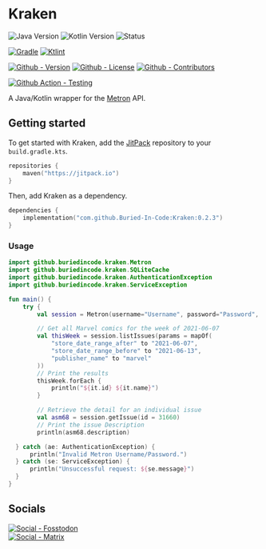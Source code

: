 # Kraken

![Java Version](https://img.shields.io/badge/Temurin-17-green?style=flat-square&logo=eclipse-adoptium)
![Kotlin Version](https://img.shields.io/badge/Kotlin-2.1.0-green?style=flat-square&logo=kotlin)
![Status](https://img.shields.io/badge/Status-Beta-yellowgreen?style=flat-square)

[![Gradle](https://img.shields.io/badge/Gradle-8.11.1-informational?style=flat-square&logo=gradle)](https://github.com/gradle/gradle)
[![Ktlint](https://img.shields.io/badge/Ktlint-1.5.0-informational?style=flat-square)](https://github.com/pinterest/ktlint)

[![Github - Version](https://img.shields.io/github/v/tag/Buried-In-Code/Kraken?logo=Github&label=Version&style=flat-square)](https://github.com/Buried-In-Code/Kraken/tags)
[![Github - License](https://img.shields.io/github/license/Buried-In-Code/Kraken?logo=Github&label=License&style=flat-square)](https://opensource.org/licenses/MIT)
[![Github - Contributors](https://img.shields.io/github/contributors/Buried-In-Code/Kraken?logo=Github&label=Contributors&style=flat-square)](https://github.com/Buried-In-Code/Kraken/graphs/contributors)

[![Github Action - Testing](https://img.shields.io/github/actions/workflow/status/Buried-In-Code/Kraken/testing.yaml?branch=main&logo=githubactions&label=Testing&style=flat-square)](https://github.com/Buried-In-Code/Kraken/actions/workflows/testing.yaml)

A Java/Kotlin wrapper for the [Metron](https://metron.cloud) API.

## Getting started

To get started with Kraken, add the [JitPack](https://jitpack.io) repository to your `build.gradle.kts`.

```kts
repositories {
    maven("https://jitpack.io")
}
```

Then, add Kraken as a dependency.

```kts
dependencies {
    implementation("com.github.Buried-In-Code:Kraken:0.2.3")
}
```

### Usage

```kt
import github.buriedincode.kraken.Metron
import github.buriedincode.kraken.SQLiteCache
import github.buriedincode.kraken.AuthenticationException
import github.buriedincode.kraken.ServiceException

fun main() {
    try {
        val session = Metron(username="Username", password="Password", cache=SQLiteCache())

        // Get all Marvel comics for the week of 2021-06-07
        val thisWeek = session.listIssues(params = mapOf(
            "store_date_range_after" to "2021-06-07", 
            "store_date_range_before" to "2021-06-13", 
            "publisher_name" to "marvel"
        ))
        // Print the results
        thisWeek.forEach {
            println("${it.id} ${it.name}")
        }

        // Retrieve the detail for an individual issue
        val asm68 = session.getIssue(id = 31660)
        // Print the issue Description
        println(asm68.description)

  } catch (ae: AuthenticationException) {
      println("Invalid Metron Username/Password.")
  } catch (se: ServiceException) {
      println("Unsuccessful request: ${se.message}")
  }
}
```

## Socials

[![Social - Fosstodon](https://img.shields.io/badge/%40BuriedInCode-teal?label=Fosstodon&logo=mastodon&style=for-the-badge)](https://fosstodon.org/@BuriedInCode)\
[![Social - Matrix](https://img.shields.io/badge/%23The--Dev--Environment-teal?label=Matrix&logo=matrix&style=for-the-badge)](https://matrix.to/#/#The-Dev-Environment:matrix.org)
